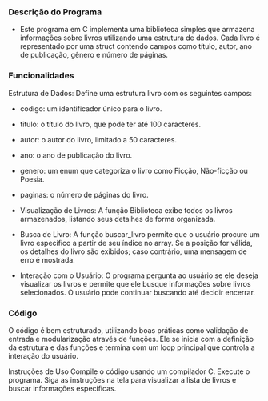 ### Descrição do Programa
- Este programa em C implementa uma biblioteca simples que armazena informações sobre livros utilizando uma estrutura de dados. Cada livro é representado por uma struct contendo campos como título, autor, ano de publicação, gênero e número de páginas.

 ### Funcionalidades
Estrutura de Dados: Define uma estrutura livro com os seguintes campos:

- codigo: um identificador único para o livro.
- titulo: o título do livro, que pode ter até 100 caracteres.
- autor: o autor do livro, limitado a 50 caracteres.
- ano: o ano de publicação do livro.
- genero: um enum que categoriza o livro como Ficção, Não-ficção ou Poesia.
- paginas: o número de páginas do livro.
- Visualização de Livros: A função Biblioteca exibe todos os livros armazenados, listando seus detalhes de forma organizada.

- Busca de Livro: A função buscar_livro permite que o usuário procure um livro específico a partir de seu índice no array. Se a posição for válida, os detalhes do livro são exibidos; caso contrário, uma mensagem de erro é mostrada.

- Interação com o Usuário: O programa pergunta ao usuário se ele deseja visualizar os livros e permite que ele busque informações sobre livros selecionados. O usuário pode continuar buscando até decidir encerrar.

### Código
O código é bem estruturado, utilizando boas práticas como validação de entrada e modularização através de funções. Ele se inicia com a definição da estrutura e das funções e termina com um loop principal que controla a interação do usuário.

Instruções de Uso
Compile o código usando um compilador C.
Execute o programa.
Siga as instruções na tela para visualizar a lista de livros e buscar informações específicas.
